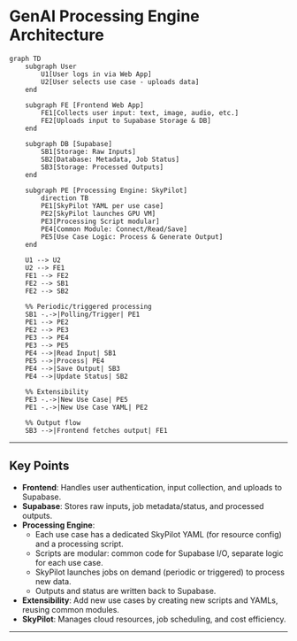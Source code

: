 # GenAI Processing Engine Architecture

```mermaid
graph TD
    subgraph User
        U1[User logs in via Web App]
        U2[User selects use case - uploads data]
    end

    subgraph FE [Frontend Web App]
        FE1[Collects user input: text, image, audio, etc.]
        FE2[Uploads input to Supabase Storage & DB]
    end

    subgraph DB [Supabase]
        SB1[Storage: Raw Inputs]
        SB2[Database: Metadata, Job Status]
        SB3[Storage: Processed Outputs]
    end

    subgraph PE [Processing Engine: SkyPilot]
        direction TB
        PE1[SkyPilot YAML per use case]
        PE2[SkyPilot launches GPU VM]
        PE3[Processing Script modular]
        PE4[Common Module: Connect/Read/Save]
        PE5[Use Case Logic: Process & Generate Output]
    end

    U1 --> U2
    U2 --> FE1
    FE1 --> FE2
    FE2 --> SB1
    FE2 --> SB2

    %% Periodic/triggered processing
    SB1 -.->|Polling/Trigger| PE1
    PE1 --> PE2
    PE2 --> PE3
    PE3 --> PE4
    PE3 --> PE5
    PE4 -->|Read Input| SB1
    PE5 -->|Process| PE4
    PE4 -->|Save Output| SB3
    PE4 -->|Update Status| SB2

    %% Extensibility
    PE3 -.->|New Use Case| PE5
    PE1 -.->|New Use Case YAML| PE2

    %% Output flow
    SB3 -->|Frontend fetches output| FE1
```

---

## Key Points
- **Frontend**: Handles user authentication, input collection, and uploads to Supabase.
- **Supabase**: Stores raw inputs, job metadata/status, and processed outputs.
- **Processing Engine**:
    - Each use case has a dedicated SkyPilot YAML (for resource config) and a processing script.
    - Scripts are modular: common code for Supabase I/O, separate logic for each use case.
    - SkyPilot launches jobs on demand (periodic or triggered) to process new data.
    - Outputs and status are written back to Supabase.
- **Extensibility**: Add new use cases by creating new scripts and YAMLs, reusing common modules.
- **SkyPilot**: Manages cloud resources, job scheduling, and cost efficiency.

---

